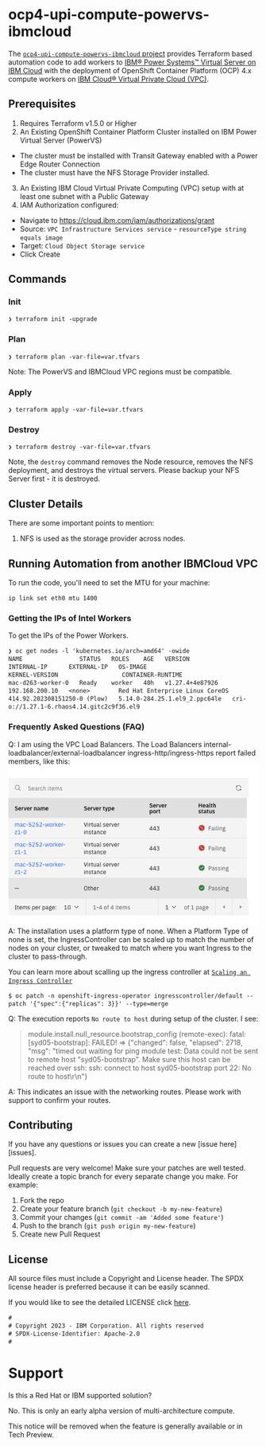 # ocp4-upi-compute-powervs-ibmcloud

The [`ocp4-upi-compute-powervs-ibmcloud` project](https://github.com/ibm/ocp4-upi-compute-powervs-ibmcloud) provides Terraform based automation code to add workers to [IBM® Power Systems™ Virtual Server on IBM Cloud](https://www.ibm.com/cloud/power-virtual-server) with the deployment of OpenShift Container Platform (OCP) 4.x compute workers on [IBM Cloud® Virtual Private Cloud (VPC)](https://www.ibm.com/cloud/vpc).

## Prerequisites

1. Requires Terraform v1.5.0 or Higher
2. An Existing OpenShift Container Platform Cluster installed on IBM Power Virtual Server (PowerVS)
- The cluster must be installed with Transit Gateway enabled with a Power Edge Router Connection
- The cluster must have the NFS Storage Provider installed.
3. An Existing IBM Cloud Virtual Private Computing (VPC) setup with at least one subnet with a Public Gateway
4. IAM Authorization configured:

- Navigate to https://cloud.ibm.com/iam/authorizations/grant
- Source: `VPC Infrastructure Services service` - `resourceType string equals image`
- Target: `Cloud Object Storage service`
- Click Create


## Commands

### Init 

```
❯ terraform init -upgrade
```

### Plan

```
❯ terraform plan -var-file=var.tfvars
```

Note: The PowerVS and IBMCloud VPC regions must be compatible.

### Apply 

```
❯ terraform apply -var-file=var.tfvars
```

### Destroy

```
❯ terraform destroy -var-file=var.tfvars
```

Note, the `destroy` command removes the Node resource, removes the NFS deployment, and destroys the virtual servers. Please backup your NFS Server first - it is destroyed.

## Cluster Details

There are some important points to mention:

1. NFS is used as the storage provider across nodes.

## Running Automation from another IBMCloud VPC

To run the code, you'll need to set the MTU for your machine: 

```
ip link set eth0 mtu 1400
```

### Getting the IPs of Intel Workers

To get the IPs of the Power Workers. 

```
❯ oc get nodes -l 'kubernetes.io/arch=amd64' -owide
NAME                STATUS   ROLES    AGE   VERSION           INTERNAL-IP      EXTERNAL-IP   OS-IMAGE                                                       KERNEL-VERSION                  CONTAINER-RUNTIME
mac-d263-worker-0   Ready    worker   40h   v1.27.4+4e87926   192.168.200.10   <none>        Red Hat Enterprise Linux CoreOS 414.92.202308151250-0 (Plow)   5.14.0-284.25.1.el9_2.ppc64le   cri-o://1.27.1-6.rhaos4.14.gitc2c9f36.el9
```

### Frequently Asked Questions (FAQ)

Q: I am using the VPC Load Balancers. The Load Balancers internal-loadbalancer/external-loadbalancer ingress-http/ingress-https report failed members, like this:
![Alt text](docs/failed_members.png)
A: The installation uses a platform type of none. When a Platform Type of none is set, the IngressController can be scaled up to match the number of nodes on your cluster, or tweaked to match where you want Ingress to the cluster to pass-through.

You can learn more about scalling up the ingress controller at [`Scaling an Ingress Controller`](https://docs.openshift.com/container-platform/4.14/networking/ingress-operator.html#nw-ingress-controller-configuration_configuring-ingress)

```
$ oc patch -n openshift-ingress-operator ingresscontroller/default --patch '{"spec":{"replicas": 3}}' --type=merge
```

Q: The execution reports `No route to host` during setup of the cluster. I see:

> module.install.null_resource.bootstrap_config (remote-exec): fatal: [syd05-bootstrap]: FAILED! => {"changed": false, "elapsed": 2718, "msg": "timed out waiting for ping module test: Data could not be sent to remote host \"syd05-bootstrap\". Make sure this host can be reached over ssh: ssh: connect to host syd05-bootstrap port 22: No route to host\r\n"}

A: This indicates an issue with the networking routes. Please work with support to confirm your routes.

## Contributing

If you have any questions or issues you can create a new [issue here][issues].

Pull requests are very welcome! Make sure your patches are well tested.
Ideally create a topic branch for every separate change you make. For
example:

1. Fork the repo
2. Create your feature branch (`git checkout -b my-new-feature`)
3. Commit your changes (`git commit -am 'Added some feature'`)
4. Push to the branch (`git push origin my-new-feature`)
5. Create new Pull Request

## License

All source files must include a Copyright and License header. The SPDX license header is 
preferred because it can be easily scanned.

If you would like to see the detailed LICENSE click [here](LICENSE).

```text
#
# Copyright 2023 - IBM Corporation. All rights reserved
# SPDX-License-Identifier: Apache-2.0
#
```

# Support
Is this a Red Hat or IBM supported solution?

No. This is only an early alpha version of multi-architecture compute.

This notice will be removed when the feature is generally available or in Tech Preview. 
